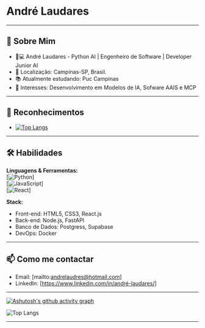 

#  André Laudares
> 

---

## 🤝 Sobre Mim  
- 👨💻 André Laudares - Python AI | Engenheiro de Software | Developer Junior AI
- 📍 Localização: Campinas-SP, Brasil.  
- 📚 Atualmente estudando: Puc Campinas  
- 🤖 Interesses: Desenvolvimento em Modelos de IA, Sofware AAIS e MCP

---

## 🎉 Reconhecimentos  
- [![Top Langs](https://github-readme-stats.vercel.app/api/top-langs/?username=andrelaudares&layout=compact)](https://github.com/anuraghazra/github-readme-stats)  
   
---

## 🛠 Habilidades  
**Linguagens & Ferramentas:**  
[![Python](https://img.shields.io/badge/-Python-blue?logo=python&logoColor=white)]  
[![JavaScript](https://img.shields.io/badge/-JavaScript-yellow?logo=javascript&logoColor=white)]  
[![React](https://img.shields.io/badge/-React-61DAFB?logo=react&logoColor=black)]  


**Stack:**  
- Front-end: HTML5, CSS3, React.js  
- Back-end: Node.js, FastAPI 
- Banco de Dados:  Postgress, Supabase  
- DevOps: Docker

---

## 📫 Como me contactar  
- Email: [mailto:andrelaudres@hotmail.com]
- LinkedIn: [https://www.linkedin.com/in/andré-laudares/]

---

[![Ashutosh's github activity graph](https://github-readme-activity-graph.vercel.app/graph?username=andrelaudares&theme=dracula)](https://github.com/ashutosh00710/github-readme-activity-graph)

![Top Langs](https://github-readme-stats.vercel.app/api/top-langs/?username=andrelaudares&layout=compact&theme=dark)

---
